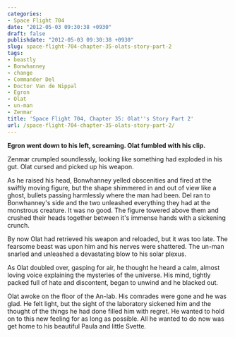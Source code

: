 ```yaml
---
categories:
- Space Flight 704
date: "2012-05-03 09:30:38 +0930"
draft: false
publishdate: "2012-05-03 09:30:38 +0930"
slug: space-flight-704-chapter-35-olats-story-part-2
tags:
- beastly
- Bonwhanney
- change
- Commander Del
- Doctor Van de Nippal
- Egron
- Olat
- un-man
- Zenmar
title: 'Space Flight 704, Chapter 35: Olat''s Story Part 2'
url: /space-flight-704-chapter-35-olats-story-part-2/
---
```

**Egron went down to his left, screaming. Olat fumbled with his clip.**

Zenmar crumpled soundlessly, looking like something had exploded in his
gut. Olat cursed and picked up his weapon.

As he raised his head, Bonwhanney yelled obscenities and fired at the
swiftly moving figure, but the shape shimmered in and out of view like a
ghost, bullets passing harmlessly where the man had been. Del ran to
Bonwhanney's side and the two unleashed everything they had at the
monstrous creature. It was no good. The figure towered above them and
crushed their heads together between it's immense hands with a sickening
crunch.

By now Olat had retrieved his weapon and reloaded, but it was too late.
The fearsome beast was upon him and his nerves were shattered. The
un-man snarled and unleashed a devastating blow to his solar plexus.

As Olat doubled over, gasping for air, he thought he heard a calm,
almost loving voice explaining the mysteries of the universe. His mind,
tightly packed full of hate and discontent, began to unwind and he
blacked out.

Olat awoke on the floor of the An-lab. His comrades were gone and he was
glad. He felt light, but the sight of the laboratory sickened him and
the thought of the things he had done filled him with regret. He wanted
to hold on to this new feeling for as long as possible. All he wanted to
do now was get home to his beautiful Paula and little Svette.